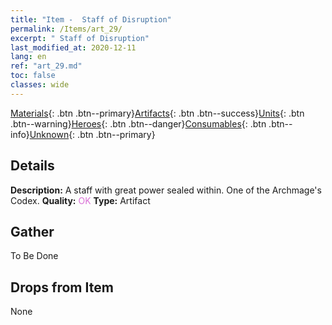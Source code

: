 ```yaml
---
title: "Item -  Staff of Disruption"
permalink: /Items/art_29/
excerpt: " Staff of Disruption"
last_modified_at: 2020-12-11
lang: en
ref: "art_29.md"
toc: false
classes: wide
---
```

 [Materials](/Items/){: .btn .btn--primary}[Artifacts](/Items/Artifacts/){: .btn .btn--success}[Units](/Items/Units/){: .btn .btn--warning}[Heroes](/Items/Heroes/){: .btn .btn--danger}[Consumables](/Items/Consumables/){: .btn .btn--info}[Unknown](/Items/Unknown/){: .btn .btn--primary}

## Details
 **Description:** A staff with great power sealed within. One of the Archmage's Codex.
 **Quality:** <span style="color: #DA70D6">OK</span>
 **Type:** Artifact
## Gather

  To Be Done

## Drops from Item

  None

